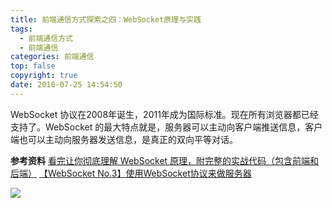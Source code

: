 ```yaml
---
title: 前端通信方式探索之四：WebSocket原理与实践
tags:
  - 前端通信方式
  - 前端通信
categories: 前端通信
top: false
copyright: true
date: 2018-07-25 14:54:50
---
```

WebSocket 协议在2008年诞生，2011年成为国际标准。现在所有浏览器都已经支持了。WebSocket 的最大特点就是，服务器可以主动向客户端推送信息，客户端也可以主动向服务器发送信息，是真正的双向平等对话。
<!--more-->

**参考资料**
[看完让你彻底理解 WebSocket 原理，附完整的实战代码（包含前端和后端）](http://www.cnblogs.com/nnngu/p/9347635.html?utm_medium=hao.caibaojian.com&utm_source=hao.caibaojian.com)
[【WebSocket No.3】使用WebSocket协议来做服务器](http://www.cnblogs.com/yanbigfeg/p/9330613.html?utm_medium=hao.caibaojian.com&utm_source=hao.caibaojian.com)

![](http://static.zhyjor.com/wexin.png)
